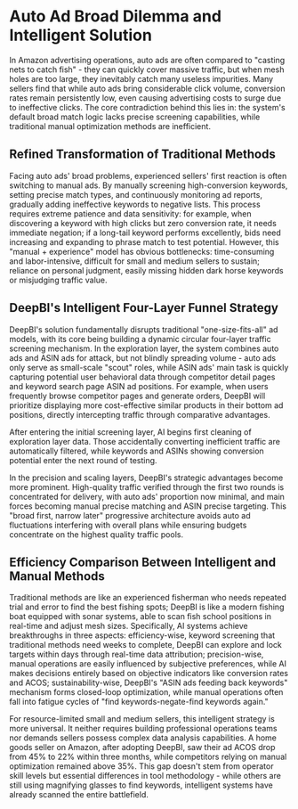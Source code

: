 # Auto Ad Broad Dilemma and Intelligent Solution

In Amazon advertising operations, auto ads are often compared to "casting nets to catch fish" - they can quickly cover massive traffic, but when mesh holes are too large, they inevitably catch many useless impurities. Many sellers find that while auto ads bring considerable click volume, conversion rates remain persistently low, even causing advertising costs to surge due to ineffective clicks. The core contradiction behind this lies in: the system's default broad match logic lacks precise screening capabilities, while traditional manual optimization methods are inefficient.

## Refined Transformation of Traditional Methods

Facing auto ads' broad problems, experienced sellers' first reaction is often switching to manual ads. By manually screening high-conversion keywords, setting precise match types, and continuously monitoring ad reports, gradually adding ineffective keywords to negative lists. This process requires extreme patience and data sensitivity: for example, when discovering a keyword with high clicks but zero conversion rate, it needs immediate negation; if a long-tail keyword performs excellently, bids need increasing and expanding to phrase match to test potential. However, this "manual + experience" model has obvious bottlenecks: time-consuming and labor-intensive, difficult for small and medium sellers to sustain; reliance on personal judgment, easily missing hidden dark horse keywords or misjudging traffic value.

## DeepBI's Intelligent Four-Layer Funnel Strategy

DeepBI's solution fundamentally disrupts traditional "one-size-fits-all" ad models, with its core being building a dynamic circular four-layer traffic screening mechanism. In the exploration layer, the system combines auto ads and ASIN ads for attack, but not blindly spreading volume - auto ads only serve as small-scale "scout" roles, while ASIN ads' main task is quickly capturing potential user behavioral data through competitor detail pages and keyword search page ASIN ad positions. For example, when users frequently browse competitor pages and generate orders, DeepBI will prioritize displaying more cost-effective similar products in their bottom ad positions, directly intercepting traffic through comparative advantages.

After entering the initial screening layer, AI begins first cleaning of exploration layer data. Those accidentally converting inefficient traffic are automatically filtered, while keywords and ASINs showing conversion potential enter the next round of testing.

In the precision and scaling layers, DeepBI's strategic advantages become more prominent. High-quality traffic verified through the first two rounds is concentrated for delivery, with auto ads' proportion now minimal, and main forces becoming manual precise matching and ASIN precise targeting. This "broad first, narrow later" progressive architecture avoids auto ad fluctuations interfering with overall plans while ensuring budgets concentrate on the highest quality traffic pools.

## Efficiency Comparison Between Intelligent and Manual Methods

Traditional methods are like an experienced fisherman who needs repeated trial and error to find the best fishing spots; DeepBI is like a modern fishing boat equipped with sonar systems, able to scan fish school positions in real-time and adjust mesh sizes. Specifically, AI systems achieve breakthroughs in three aspects: efficiency-wise, keyword screening that traditional methods need weeks to complete, DeepBI can explore and lock targets within days through real-time data attribution; precision-wise, manual operations are easily influenced by subjective preferences, while AI makes decisions entirely based on objective indicators like conversion rates and ACOS; sustainability-wise, DeepBI's "ASIN ads feeding back keywords" mechanism forms closed-loop optimization, while manual operations often fall into fatigue cycles of "find keywords-negate-find keywords again."

For resource-limited small and medium sellers, this intelligent strategy is more universal. It neither requires building professional operations teams nor demands sellers possess complex data analysis capabilities. A home goods seller on Amazon, after adopting DeepBI, saw their ad ACOS drop from 45% to 22% within three months, while competitors relying on manual optimization remained above 35%. This gap doesn't stem from operator skill levels but essential differences in tool methodology - while others are still using magnifying glasses to find keywords, intelligent systems have already scanned the entire battlefield.
